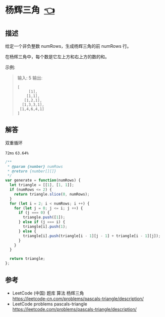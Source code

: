 # <a id="pascalsTriangle"></a>杨辉三角&nbsp;&nbsp;[:point_left:][readme.problemSet.algorithm.pascalsTriangle] #

## 描述 ##

给定一个非负整数 numRows，生成杨辉三角的前 numRows 行。

在杨辉三角中，每个数是它左上方和右上方的数的和。

示例:

> 输入: 5
> 输出:
> ```
> [
>      [1],
>     [1,1],
>    [1,2,1],
>   [1,3,3,1],
>  [1,4,6,4,1]
> ]
> ```

## 解答 ##

双重循环

`72ms` `63.64%`

```javascript
/**
 * @param {number} numRows
 * @return {number[][]}
 */
var generate = function(numRows) {
  let triangle = [[1], [1, 1]];
  if (numRows <= 2) {
    return triangle.slice(0, numRows);
  }
  for (let i = 2; i < numRows; i ++) {
    for (let j = 0; j <= i; j ++) {
      if (j === 0) {
        triangle.push([1]);
      } else if (j === i) {
        triangle[i].push(1);
      } else {
        triangle[i].push(triangle[i - 1][j - 1] + triangle[i - 1][j]);
      }
    }
  }

  return triangle;
};
```

## 参考 ##

* LeetCode (中国) 题库 算法 杨辉三角  
  <https://leetcode-cn.com/problems/pascals-triangle/description/>
* LeetCode problems pascals-triangle  
  <https://leetcode.com/problems/pascals-triangle/description/>

<!-- 链接 开始 -->
[readme.problemSet.algorithm.pascalsTriangle]: ../../README.md#problemSet.algorithm.pascalsTriangle "README"
<!-- 链接 结束 -->
